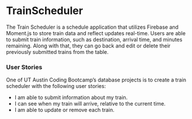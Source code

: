 # TrainScheduler
The Train Scheduler is a schedule application that utilizes Firebase and Moment.js to store train data and reflect updates real-time. Users are able to submit train information, such as destination, arrival time, and minutes remaining. Along with that, they can go back and edit or delete their previously submitted trains from the table.

### User Stories
One of UT Austin Coding Bootcamp’s database projects is to create a train scheduler with the following user stories:
* I am able to submit information about my train.
* I can see when my train will arrive, relative to the current time.
* I am able to update or remove each train.